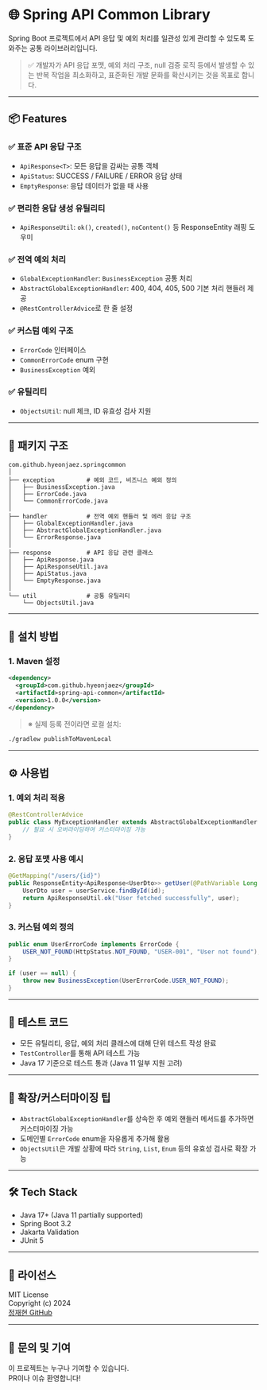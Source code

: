 # 🌐 Spring API Common Library

Spring Boot 프로젝트에서 API 응답 및 예외 처리를 일관성 있게 관리할 수 있도록 도와주는 공통 라이브러리입니다.

> ✅ 개발자가 API 응답 포맷, 예외 처리 구조, null 검증 로직 등에서 발생할 수 있는 반복 작업을 최소화하고, 표준화된 개발 문화를 확산시키는 것을 목표로 합니다.

---
## 📦 Features

### ✅ 표준 API 응답 구조
- `ApiResponse<T>`: 모든 응답을 감싸는 공통 객체
- `ApiStatus`: SUCCESS / FAILURE / ERROR 응답 상태
- `EmptyResponse`: 응답 데이터가 없을 때 사용

### ✅ 편리한 응답 생성 유틸리티
- `ApiResponseUtil`: `ok()`, `created()`, `noContent()` 등 ResponseEntity 래핑 도우미

### ✅ 전역 예외 처리
- `GlobalExceptionHandler`: `BusinessException` 공통 처리
- `AbstractGlobalExceptionHandler`: 400, 404, 405, 500 기본 처리 핸들러 제공
- `@RestControllerAdvice`로 한 줄 설정

### ✅ 커스텀 예외 구조
- `ErrorCode` 인터페이스
- `CommonErrorCode` enum 구현
- `BusinessException` 예외

### ✅ 유틸리티
- `ObjectsUtil`: null 체크, ID 유효성 검사 지원

---

## 📁 패키지 구조

```
com.github.hyeonjaez.springcommon
│
├── exception         # 예외 코드, 비즈니스 예외 정의
│   ├── BusinessException.java
│   ├── ErrorCode.java
│   └── CommonErrorCode.java
│
├── handler           # 전역 예외 핸들러 및 에러 응답 구조
│   ├── GlobalExceptionHandler.java
│   ├── AbstractGlobalExceptionHandler.java
│   └── ErrorResponse.java
│
├── response          # API 응답 관련 클래스
│   ├── ApiResponse.java
│   ├── ApiResponseUtil.java
│   ├── ApiStatus.java
│   └── EmptyResponse.java
│
└── util              # 공통 유틸리티
    └── ObjectsUtil.java
```

---

## 🔧 설치 방법

### 1. Maven 설정

```xml
<dependency>
  <groupId>com.github.hyeonjaez</groupId>
  <artifactId>spring-api-common</artifactId>
  <version>1.0.0</version>
</dependency>
```

> ※ 실제 등록 전이라면 로컬 설치:
```bash
./gradlew publishToMavenLocal
```

---

## ⚙️ 사용법

### 1. 예외 처리 적용

```java
@RestControllerAdvice
public class MyExceptionHandler extends AbstractGlobalExceptionHandler {
    // 필요 시 오버라이딩하여 커스터마이징 가능
}
```

### 2. 응답 포맷 사용 예시

```java
@GetMapping("/users/{id}")
public ResponseEntity<ApiResponse<UserDto>> getUser(@PathVariable Long id) {
    UserDto user = userService.findById(id);
    return ApiResponseUtil.ok("User fetched successfully", user);
}
```

### 3. 커스텀 예외 정의

```java
public enum UserErrorCode implements ErrorCode {
    USER_NOT_FOUND(HttpStatus.NOT_FOUND, "USER-001", "User not found");
}
```

```java
if (user == null) {
    throw new BusinessException(UserErrorCode.USER_NOT_FOUND);
}
```

---

## 🧪 테스트 코드

- 모든 유틸리티, 응답, 예외 처리 클래스에 대해 단위 테스트 작성 완료
- `TestController`를 통해 API 테스트 가능
- Java 17 기준으로 테스트 통과 (Java 11 일부 지원 고려)

---

## 📝 확장/커스터마이징 팁

- `AbstractGlobalExceptionHandler`를 상속한 후 예외 핸들러 메서드를 추가하면 커스터마이징 가능
- 도메인별 `ErrorCode` enum을 자유롭게 추가해 활용
- `ObjectsUtil`은 개발 상황에 따라 `String`, `List`, `Enum` 등의 유효성 검사로 확장 가능

---

## 🛠 Tech Stack

- Java 17+ (Java 11 partially supported)
- Spring Boot 3.2
- Jakarta Validation
- JUnit 5

---

## 📜 라이선스

MIT License  
Copyright (c) 2024  
[정재현 GitHub](https://github.com/hyeonjaez)

---

## 📮 문의 및 기여

이 프로젝트는 누구나 기여할 수 있습니다.  
PR이나 이슈 환영합니다!
